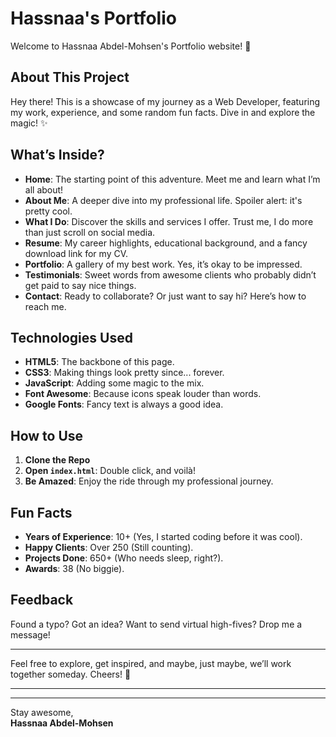 # Hassnaa's Portfolio

Welcome to Hassnaa Abdel-Mohsen's Portfolio website! 🎉

## About This Project

Hey there! This is a showcase of my journey as a Web Developer, featuring my work, experience, and some random fun facts. Dive in and explore the magic! ✨

## What’s Inside?

- **Home**: The starting point of this adventure. Meet me and learn what I’m all about!
- **About Me**: A deeper dive into my professional life. Spoiler alert: it's pretty cool.
- **What I Do**: Discover the skills and services I offer. Trust me, I do more than just scroll on social media.
- **Resume**: My career highlights, educational background, and a fancy download link for my CV.
- **Portfolio**: A gallery of my best work. Yes, it’s okay to be impressed.
- **Testimonials**: Sweet words from awesome clients who probably didn’t get paid to say nice things.
- **Contact**: Ready to collaborate? Or just want to say hi? Here’s how to reach me.

## Technologies Used

- **HTML5**: The backbone of this page.
- **CSS3**: Making things look pretty since... forever.
- **JavaScript**: Adding some magic to the mix.
- **Font Awesome**: Because icons speak louder than words.
- **Google Fonts**: Fancy text is always a good idea.

## How to Use

1. **Clone the Repo**
2. **Open `index.html`**: Double click, and voilà!
3. **Be Amazed**: Enjoy the ride through my professional journey.

## Fun Facts

- **Years of Experience**: 10+ (Yes, I started coding before it was cool).
- **Happy Clients**: Over 250 (Still counting).
- **Projects Done**: 650+ (Who needs sleep, right?).
- **Awards**: 38 (No biggie).

## Feedback

Found a typo? Got an idea? Want to send virtual high-fives? Drop me a message!

---

Feel free to explore, get inspired, and maybe, just maybe, we’ll work together someday. Cheers! 🥂

---
---

Stay awesome,  
**Hassnaa Abdel-Mohsen**
